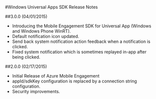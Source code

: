 <properties 
	pageTitle="Windows Universal Apps SDK Release Notes" 
	description="Azure Mobile Engagement - Windows Universal Apps SDK Release Notes"
	services="mobile-engagement" 
	documentationCenter="mobile" 
	authors="piyushjo" 
	manager="dwrede" 
	editor="" />

<tags 
	ms.service="mobile-engagement" 
	ms.workload="mobile" 
	ms.tgt_pltfrm="mobile-windows-store" 
	ms.devlang="dotnet" 
	ms.topic="article" 
	ms.date="04/02/2015" 
	ms.author="piyushjo" />

#Windows Universal Apps SDK Release Notes

##3.0.0 (04/01/2015)

-   Introducing the Mobile Engagement SDK for Universal App (Windows and Windows Phone WinRT).
-   Default notification icon updated.
-   Send back system notification action feedback when a notification is clicked.
-   Fixed system notification which is sometimes replayed in-app after being clicked.

##2.0.0 (02/17/2015)

-   Initial Release of Azure Mobile Engagement
-   appId/sdkKey configuration is replaced by a connection string configuration.
-   Security improvements.

